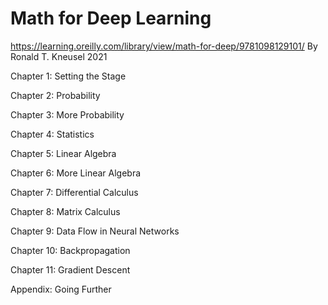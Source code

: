 # Math for Deep Learning

<https://learning.oreilly.com/library/view/math-for-deep/9781098129101/>
By Ronald T. Kneusel
2021

Chapter 1: Setting the Stage

Chapter 2: Probability

Chapter 3: More Probability

Chapter 4: Statistics

Chapter 5: Linear Algebra

Chapter 6: More Linear Algebra

Chapter 7: Differential Calculus

Chapter 8: Matrix Calculus

Chapter 9: Data Flow in Neural Networks

Chapter 10: Backpropagation

Chapter 11: Gradient Descent

Appendix: Going Further
